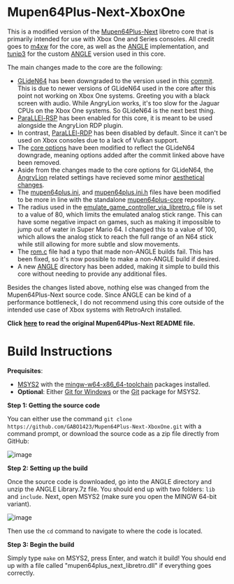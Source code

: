 # Mupen64Plus-Next-XboxOne
This is a modified version of the [Mupen64Plus-Next](https://github.com/libretro/mupen64plus-libretro-nx) libretro core that is primarily intended for use with Xbox One and Series consoles. All credit goes to [m4xw](https://github.com/m4xw) for the core, as well as the [ANGLE](https://github.com/google/angle) implementation, and [tunip3](https://github.com/tunip3) for the custom [ANGLE](https://github.com/Xbox-Homebrew/angle) version used in this core.

The main changes made to the core are the following:

- [GLideN64](https://github.com/gonetz/GLideN64) has been downgraded to the version used in this [commit](https://github.com/libretro/mupen64plus-libretro-nx/commit/143e608e3ce715f62c71d589d7129ccd80ab0819). This is due to newer versions of GLideN64 used in the core after this point not working on Xbox One systems. Greeting you with a black screen with audio. While AngryLion works, it's too slow for the Jaguar CPUs on the Xbox One systems. So GLideN64 is the next best thing.
- [ParaLLEl-RSP](https://github.com/Themaister/parallel-rsp) has been enabled for this core, it is meant to be used alongside the AngryLion RDP plugin. 
- In contrast, [ParaLLEl-RDP](https://github.com/Themaister/parallel-rdp) has been disabled by default. Since it can't be used on Xbox consoles due to a lack of Vulkan support.
- The [core options](https://github.com/GABO1423/Mupen64Plus-Next-XboxOne/blob/master/libretro/libretro_core_options.h) have been modified to reflect the GLideN64 downgrade, meaning options added after the commit linked above have been removed.
- Aside from the changes made to the core options for GLideN64, the [AngryLion](https://github.com/ata4/angrylion-rdp-plus) related settings have recieved some minor [aesthetical changes](https://github.com/GABO1423/Mupen64Plus-Next-XboxOne/commit/aea9273f1173d78b3bbdba92f9cde4c7087b1535).
- The [mupen64plus.ini](https://github.com/GABO1423/Mupen64Plus-Next-XboxOne/blob/master/mupen64plus-core/data/mupen64plus.ini), and [mupen64plus.ini.h](https://github.com/GABO1423/Mupen64Plus-Next-XboxOne/blob/master/custom/mupen64plus-core/main/mupen64plus.ini.h) files have been modified to be more in line with the standalone [mupen64plus-core](https://github.com/mupen64plus/mupen64plus-core) repository.
- The radius used in the [emulate_game_controller_via_libretro.c](https://github.com/GABO1423/Mupen64Plus-Next-XboxOne/blob/master/custom/mupen64plus-core/plugin/emulate_game_controller_via_libretro.c#L299) file is set to a value of 80, which limits the emulated analog stick range. This can have some negative impact on games, such as making it impossible to jump out of water in Super Mario 64. I changed this to a value of 100, which allows the analog stick to reach the full range of an N64 stick while still allowing for more subtle and slow movements.
- The [rom.c](https://github.com/GABO1423/Mupen64Plus-Next-XboxOne/blob/master/mupen64plus-core/src/main/rom.c) file had a typo that made non-ANGLE builds fail. This has been fixed, so it's now possible to make a non-ANGLE build if desired.
- A new [ANGLE](https://github.com/GABO1423/Mupen64Plus-Next-XboxOne/tree/master/ANGLE) directory has been added, making it simple to build this core without needing to provide any additional files.

Besides the changes listed above, nothing else was changed from the Mupen64Plus-Next source code.
Since ANGLE can be kind of a performance bottleneck, I do not recommend using this core outside of the intended use case of Xbox systems with RetroArch installed.

**Click [here](https://github.com/GABO1423/Mupen64Plus-Next-XboxOne/blob/master/README-original.md) to read the original Mupen64Plus-Next README file.**

# Build Instructions

**Prequisites**:

- [MSYS2](https://www.msys2.org/) with the [mingw-w64-x86_64-toolchain](https://packages.msys2.org/group/mingw-w64-x86_64-toolchain) packages installed.
- **Optional**: Either [Git for Windows](https://gitforwindows.org/) or the [Git](https://packages.msys2.org/package/git) package for MSYS2.

**Step 1: Getting the source code**

You can either use the command `git clone https://github.com/GABO1423/Mupen64Plus-Next-XboxOne.git` with a command prompt, or download the source code as a zip file directly from GitHub:

![image](https://user-images.githubusercontent.com/35014183/164373033-25607e57-24c5-4987-91bc-3e43c7f02387.png)

**Step 2: Setting up the build**

Once the source code is downloaded, go into the ANGLE directory and unzip the ANGLE Library.7z file. You should end up with two folders: `lib` and `include`.
Next, open MSYS2 (make sure you open the MINGW 64-bit variant).

![image](https://user-images.githubusercontent.com/35014183/164373294-7e12f238-b013-40df-b686-1ef24c541d9d.png)

Then use the `cd` command to navigate to where the code is located.

**Step 3: Begin the build**

Simply type `make` on MSYS2, press Enter, and watch it build! You should end up with a file called "mupen64plus_next_libretro.dll" if everything goes correctly.
